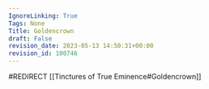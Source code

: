 ```yaml
---
IgnoreLinking: True
Tags: None
Title: Goldencrown
draft: False
revision_date: 2023-05-13 14:50:31+00:00
revision_id: 100746
---
```


#REDIRECT [[Tinctures of True Eminence#Goldencrown]]